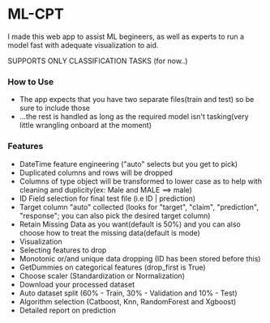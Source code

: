 

# ML-CPT

I made this web app to assist ML begineers, as well as experts to run a model fast with adequate visualization to aid.


SUPPORTS ONLY CLASSIFICATION TASKS (for now..)




### How to Use
- The app expects that you have two separate files(train and test) so be sure to include those
- ...the rest is handled as long as the required model isn't tasking(very little wrangling onboard at the moment)




### Features
- DateTime feature engineering ("auto" selects but you get to pick)
- Duplicated columns and rows will be dropped
- Columns of type object will be transformed to lower case as to help with cleaning and duplicity(ex: Male and MALE ==> male)
- ID Field selection for final test file (i.e ID | prediction)
- Target column "auto" collected (looks for "target", "claim", "prediction", "response"; you can also pick the desired target column)
- Retain Missing Data as you want(default is 50%) and you can also choose how to treat the missing data(default is mode)
- Visualization
- Selecting features to drop
- Monotonic or/and unique data dropping (ID has been stored before this)
- GetDummies on categorical features (drop_first is True)
- Choose scaler (Standardization or Normalization)
- Download your processed dataset
- Auto dataset split (60% - Train, 30% - Validation and 10% - Test)
- Algorithm selection (Catboost, Knn, RandomForest and Xgboost)
- Detailed report on prediction